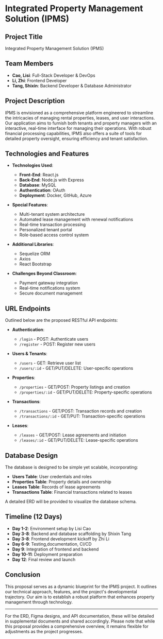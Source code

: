 # Integrated Property Management Solution (IPMS)

## Project Title
Integrated Property Management Solution (IPMS)

## Team Members
- **Cao, Lisi**: Full-Stack Developer & DevOps
- **Li, Zhi**: Frontend Developer
- **Tang, Shixin**: Backend Developer & Database Administrator

## Project Description
IPMS is envisioned as a comprehensive platform engineered to streamline the intricacies of managing rental properties, leases, and user interactions. Our application aims to furnish both tenants and property managers with an interactive, real-time interface for managing their operations. With robust financial processing capabilities, IPMS also offers a suite of tools for detailed property oversight, ensuring efficiency and tenant satisfaction. 

## Technologies and Features

- **Technologies Used**:
  - **Front-End**: React.js
  - **Back-End**: Node.js with Express
  - **Database**: MySQL
  - **Authentication**: OAuth
  - **Deployment**: Docker, GitHub, Azure

- **Special Features**:
  - Multi-tenant system architecture
  - Automated lease management with renewal notifications
  - Real-time transaction processing
  - Personalized tenant portal
  - Role-based access control system

- **Additional Libraries**:
  - Sequelize ORM
  - Axios
  - React Bootstrap

- **Challenges Beyond Classroom**:
  - Payment gateway integration
  - Real-time notifications system
  - Secure document management

## URL Endpoints
Outlined below are the proposed RESTful API endpoints:

- **Authentication**:
  - `/login` - POST: Authenticate users
  - `/register` - POST: Register new users

- **Users & Tenants**:
  - `/users` - GET: Retrieve user list
  - `/users/:id` - GET/PUT/DELETE: User-specific operations

- **Properties**:
  - `/properties` - GET/POST: Property listings and creation
  - `/properties/:id` - GET/PUT/DELETE: Property-specific operations

- **Transactions**:
  - `/transactions` - GET/POST: Transaction records and creation
  - `/transactions/:id` - GET/PUT: Transaction-specific operations

- **Leases**:
  - `/leases` - GET/POST: Lease agreements and initiation
  - `/leases/:id` - GET/PUT/DELETE: Lease-specific operations

## Database Design
The database is designed to be simple yet scalable, incorporating:

- **Users Table**: User credentials and roles
- **Properties Table**: Property details and ownership
- **Leases Table**: Records of lease agreements
- **Transactions Table**: Financial transactions related to leases

A detailed ERD will be provided to visualize the database schema.

## Timeline (12 Days)
- **Day 1-2**: Environment setup by Lisi Cao
- **Day 3-8**: Backend and database scaffolding by Shixin Tang
- **Day 3-8**: Frontend development kickoff by Zhi Li
- **Day 6-9**: Testing,documentation, CI/CD 
- **Day 9**: Integration of frontend and backend
- **Day 10-11**: Deployment preparation
- **Day 12**: Final review and launch

## Conclusion
This proposal serves as a dynamic blueprint for the IPMS project. It outlines our technical approach, features, and the project's developmental trajectory. Our aim is to establish a robust platform that enhances property management through technology.

---

For the ERD, Figma designs, and API documentation, these will be detailed in supplemental documents and shared accordingly. Please note that while this proposal provides a comprehensive overview, it remains flexible for adjustments as the project progresses. 
